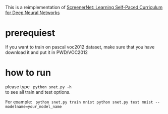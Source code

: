 This is a reimplementation of [ScreenerNet: Learning Self-Paced Curriculum for Deep Neural Networks](https://arxiv.org/abs/1801.00904)

# prerequiest
If you want to train on pascal voc2012 dataset, make sure that you have download it and put it in PWD/VOC2012

# how to run
please type
` 
python snet.py -h 
`  
to see all train and test options.

For example:
` 
python snet.py train mnist
python snet.py test mnist --modelname=your_model_name 
`
